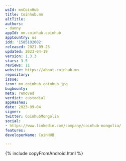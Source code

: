 ```yaml
---
wsId: mnCoinHub
title: Coinhub.mn
altTitle: 
authors:
- danny
appId: mn.coinhub.coinhub
appCountry: us
idd: '1585102002'
released: 2021-09-23
updated: 2023-04-19
version: 1.3.3
stars: 3.5
reviews: 11
website: https://about.coinhub.mn
repository: 
issue: 
icon: mn.coinhub.coinhub.jpg
bugbounty: 
meta: removed
verdict: custodial
appHashes: 
date: 2023-09-04
signer: 
twitter: CoinhubMongolia
social:
- https://www.linkedin.com/company/coinhub-mongolia/
features: 
developerName: CoinHUB

---
```


{% include copyFromAndroid.html %}
